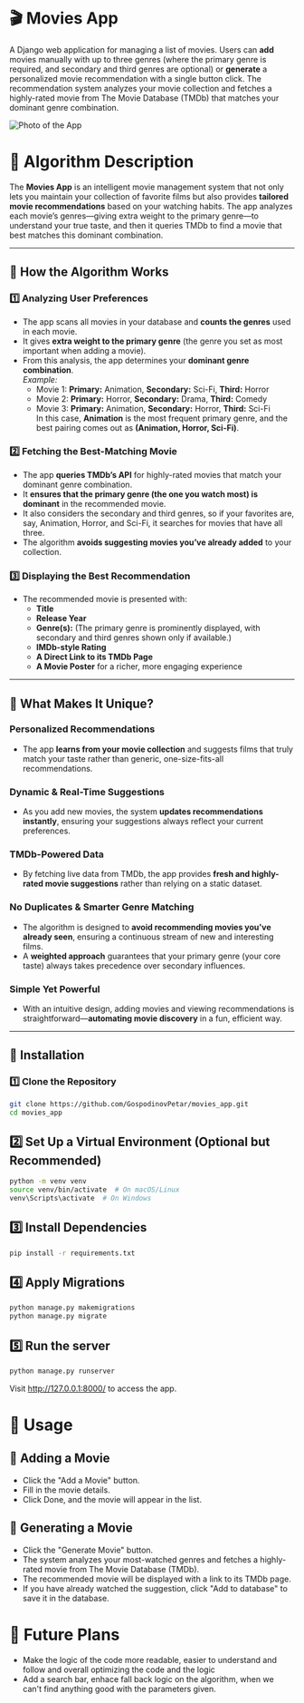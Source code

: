 # 🎬 Movies App

A Django web application for managing a list of movies. Users can **add** movies manually with up to three genres (where the primary genre is required, and secondary and third genres are optional) or **generate** a personalized movie recommendation with a single button click. The recommendation system analyzes your movie collection and fetches a highly-rated movie from The Movie Database (TMDb) that matches your dominant genre combination.

![Photo of the App](https://media.discordapp.net/attachments/690121529891094559/1345126292768423997/image.png?ex=67c369fb&is=67c2187b&hm=c97dda1aee1728b2a4fdc7d1123a80196d6cf3d5729bc0cf2c610a129fb154d4&=&format=webp&quality=lossless&width=2580&height=1302)

# 📌 Algorithm Description

The **Movies App** is an intelligent movie management system that not only lets you maintain your collection of favorite films but also provides **tailored movie recommendations** based on your watching habits. The app analyzes each movie’s genres—giving extra weight to the primary genre—to understand your true taste, and then it queries TMDb to find a movie that best matches this dominant combination.

---

## 🧠 How the Algorithm Works

### 1️⃣ Analyzing User Preferences
- The app scans all movies in your database and **counts the genres** used in each movie.
- It gives **extra weight to the primary genre** (the genre you set as most important when adding a movie).
- From this analysis, the app determines your **dominant genre combination**.  
  *Example:*  
  - Movie 1: **Primary:** Animation, **Secondary:** Sci-Fi, **Third:** Horror  
  - Movie 2: **Primary:** Horror, **Secondary:** Drama, **Third:** Comedy  
  - Movie 3: **Primary:** Animation, **Secondary:** Horror, **Third:** Sci-Fi  
  In this case, **Animation** is the most frequent primary genre, and the best pairing comes out as **(Animation, Horror, Sci-Fi)**.

### 2️⃣ Fetching the Best-Matching Movie
- The app **queries TMDb’s API** for highly-rated movies that match your dominant genre combination.
- It **ensures that the primary genre (the one you watch most) is dominant** in the recommended movie.
- It also considers the secondary and third genres, so if your favorites are, say, Animation, Horror, and Sci-Fi, it searches for movies that have all three.
- The algorithm **avoids suggesting movies you’ve already added** to your collection.

### 3️⃣ Displaying the Best Recommendation
- The recommended movie is presented with:
  - **Title**
  - **Release Year**
  - **Genre(s):** (The primary genre is prominently displayed, with secondary and third genres shown only if available.)
  - **IMDb-style Rating**
  - **A Direct Link to its TMDb Page**
  - **A Movie Poster** for a richer, more engaging experience

---

## 🚀 What Makes It Unique?

### Personalized Recommendations
- The app **learns from your movie collection** and suggests films that truly match your taste rather than generic, one-size-fits-all recommendations.

### Dynamic & Real-Time Suggestions
- As you add new movies, the system **updates recommendations instantly**, ensuring your suggestions always reflect your current preferences.

### TMDb-Powered Data
- By fetching live data from TMDb, the app provides **fresh and highly-rated movie suggestions** rather than relying on a static dataset.

### No Duplicates & Smarter Genre Matching
- The algorithm is designed to **avoid recommending movies you've already seen**, ensuring a continuous stream of new and interesting films.
- A **weighted approach** guarantees that your primary genre (your core taste) always takes precedence over secondary influences.

### Simple Yet Powerful
- With an intuitive design, adding movies and viewing recommendations is straightforward—**automating movie discovery** in a fun, efficient way.


---

## 📌 Installation

### 1️⃣ Clone the Repository
```bash
git clone https://github.com/GospodinovPetar/movies_app.git
cd movies_app
```

## 2️⃣ Set Up a Virtual Environment (Optional but Recommended)
```bash
python -m venv venv
source venv/bin/activate  # On macOS/Linux
venv\Scripts\activate  # On Windows
```

## 3️⃣ Install Dependencies
```bash
pip install -r requirements.txt
```

## 4️⃣ Apply Migrations
```bash
python manage.py makemigrations
python manage.py migrate
```

## 5️⃣ Run the server
```bash
python manage.py runserver
```

Visit http://127.0.0.1:8000/ to access the app.

# 📌 Usage

## 🎥 Adding a Movie
* Click the "Add a Movie" button.
* Fill in the movie details.
* Click Done, and the movie will appear in the list.
## 🔄 Generating a Movie
* Click the "Generate Movie" button.
* The system analyzes your most-watched genres and fetches a highly-rated movie from The Movie Database (TMDb).
* The recommended movie will be displayed with a link to its TMDb page.
* If you have already watched the suggestion, click "Add to database" to save it in the database.

# 📌 Future Plans
- Make the logic of the code more readable, easier to understand and follow and overall optimizing the code and the logic
- Add a search bar, enhace fall back logic on the algorithm, when we can't find anything good with the parameters given.

